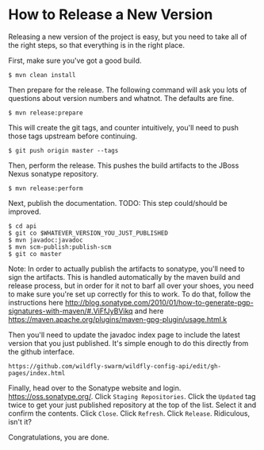 # How to Release a New Version

Releasing a new version of the project is easy, but you need to take
all of the right steps, so that everything is in the right place.

First, make sure you've got a good build.

    $ mvn clean install

Then prepare for the release. The following command will ask you lots
of questions about version numbers and whatnot. The defaults are fine.

    $ mvn release:prepare

This will create the git tags, and counter intuitively, you'll need to
push those tags upstream before continuing.

    $ git push origin master --tags

Then, perform the release. This pushes the build artifacts to the JBoss
Nexus sonatype repository.

    $ mvn release:perform

Next, publish the documentation. TODO: This step could/should be improved.

    $ cd api
    $ git co $WHATEVER_VERSION_YOU_JUST_PUBLISHED
    $ mvn javadoc:javadoc
    $ mvn scm-publish:publish-scm
    $ git co master

Note: In order to actually publish the artifacts to sonatype, you'll need
to sign the artifacts. This is handled automatically by the maven build and
release process, but in order for it not to barf all over your shoes, you
need to make sure you're set up correctly for this to work. To do that,
follow the instructions here http://blog.sonatype.com/2010/01/how-to-generate-pgp-signatures-with-maven/#.ViFfJyBVikq
and here https://maven.apache.org/plugins/maven-gpg-plugin/usage.html.k

Then you'll need to update the javadoc index page to include the latest
version that you just published. It's simple enough to do this directly
from the github interface.

    https://github.com/wildfly-swarm/wildfly-config-api/edit/gh-pages/index.html

Finally, head over to the Sonatype website and login. https://oss.sonatype.org/.
Click `Staging Repositories`. Click the `Updated` tag twice to get your just
published repository at the top of the list. Select it and confirm the contents.
Click `Close`. Click `Refresh`. Click `Release`. Ridiculous, isn't it?

Congratulations, you are done.
